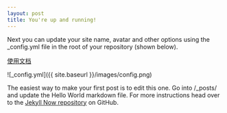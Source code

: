 ```yaml
---
layout: post
title: You're up and running!
---
```


Next you can update your site name, avatar and other options using the _config.yml file in the root of your repository (shown below).

[使用文档](https://jekyllrb.com/docs/posts/)

![_config.yml]({{ site.baseurl }}/images/config.png)

The easiest way to make your first post is to edit this one. Go into /_posts/ and update the Hello World markdown file. For more instructions head over to the [Jekyll Now repository](https://github.com/barryclark/jekyll-now) on GitHub.